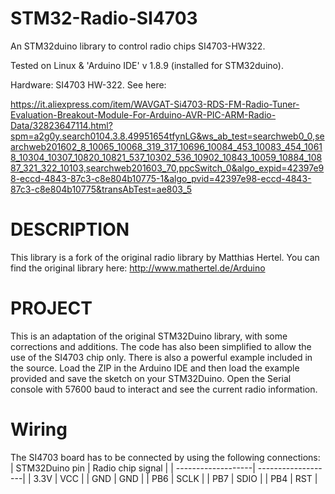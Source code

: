 # STM32-Radio-SI4703
An STM32duino library to control radio chips SI4703-HW322.

Tested on Linux & 'Arduino IDE' v 1.8.9 (installed for STM32duino).

Hardware: SI4703 HW-322. See here:

https://it.aliexpress.com/item/WAVGAT-Si4703-RDS-FM-Radio-Tuner-Evaluation-Breakout-Module-For-Arduino-AVR-PIC-ARM-Radio-Data/32823647114.html?spm=a2g0y.search0104.3.8.49951654tfynLG&ws_ab_test=searchweb0_0,searchweb201602_8_10065_10068_319_317_10696_10084_453_10083_454_10618_10304_10307_10820_10821_537_10302_536_10902_10843_10059_10884_10887_321_322_10103,searchweb201603_70,ppcSwitch_0&algo_expid=42397e98-eccd-4843-87c3-c8e804b10775-1&algo_pvid=42397e98-eccd-4843-87c3-c8e804b10775&transAbTest=ae803_5

# DESCRIPTION
This library is a fork of the original radio library by Matthias Hertel. You can find the original library here:
http://www.mathertel.de/Arduino

# PROJECT
This is an adaptation of the original STM32Duino library, with some corrections and additions. The code has also been simplified to allow the use of the SI4703 chip only. There is also a powerful example included in the source. Load the ZIP in the Arduino IDE and then load the example provided and save the sketch on your STM32Duino.
Open the Serial console with 57600 baud to interact and see the current radio information.

# Wiring
The SI4703 board has to be connected by using the following connections:
| STM32Duino pin     | Radio chip signal  |
| -------------------| -------------------|
| 3.3V               | VCC                | 
| GND                | GND                | 
| PB6                | SCLK               | 
| PB7                | SDIO               | 
| PB4                | RST                |




